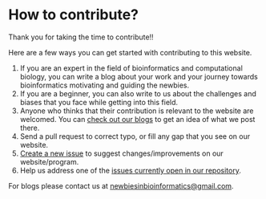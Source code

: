 # How to contribute?

Thank you for taking the time to contribute!!

Here are a few ways you can get started with contributing to this website.

1. If you are an expert in the field of bioinformatics and computational biology, you can write a blog about your work and your journey towards bioinformatics motivating and guiding the newbies.
2. If you are a beginner, you can also write to us about the challenges and biases that you face while getting into this field.
3. Anyone who thinks that their contribution is relevant to the website are welcomed. You can [check out our blogs](https://newbies-in-bioinformatics.github.io/Newbies-in-bioinformatics/) to get an idea of what we post there.
4. Send a pull request to correct typo, or fill any gap that you see on our website.
5. [Create a new issue](https://github.com/Newbies-in-bioinformatics/Newbies-in-bioinformatics/issues) to suggest changes/improvements on our website/program.
6. Help us address one of the [issues currently open in our repository](https://github.com/Newbies-in-bioinformatics/Newbies-in-bioinformatics/issues).

For blogs please contact us at [newbiesinbioinformatics@gmail.com](newbiesinbioinformatics@gmail.com).

